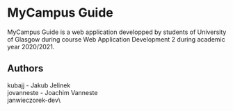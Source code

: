 # MyCampus Guide
MyCampus Guide is a web application developped by students of University of Glasgow during course Web Application Development 2 during academic year 2020/2021.

## Authors
kubajj - Jakub Jelinek\
jovanneste - Joachim Vanneste\
janwieczorek-dev\
